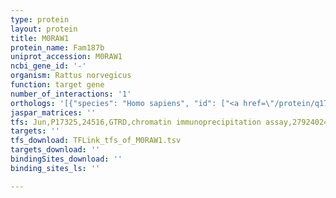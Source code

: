 ```yaml
---
type: protein
layout: protein
title: M0RAW1
protein_name: Fam187b
uniprot_accession: M0RAW1
ncbi_gene_id: '-'
organism: Rattus norvegicus
function: target gene
number_of_interactions: '1'
orthologs: '[{"species": "Homo sapiens", "id": ["<a href=\"/protein/q17r55\">Q17R55</a>"]}, {"species": "Mus musculus", "id": ["<a href=\"/protein/q0vay3\">Q0VAY3</a>"]}]'
jaspar_matrices: ''
tfs: Jun,P17325,24516,GTRD,chromatin immunoprecipitation assay,27924024%5Buid%5D,No
targets: ''
tfs_download: TFLink_tfs_of_M0RAW1.tsv
targets_download: ''
bindingSites_download: ''
binding_sites_ls: ''

---
```

